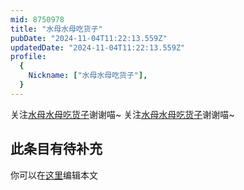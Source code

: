 ```yaml
---
mid: 8750978
title: "水母水母吃货子"
pubDate: "2024-11-04T11:22:13.559Z"
updatedDate: "2024-11-04T11:22:13.559Z"
profile:
  {
    Nickname: ["水母水母吃货子"],
  }
---
```


关注[水母水母吃货子](https://space.bilibili.com/8750978)谢谢喵~ 关注[水母水母吃货子](https://space.bilibili.com/8750978)谢谢喵~

## 此条目有待补充
你可以在[这里](https://github.com/Yuhanawa/VTuber.ICU/edit/master/src/content/v/水母水母吃货子/index.md)编辑本文
